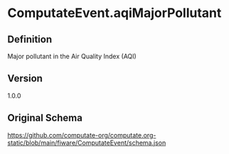 # ComputateEvent.aqiMajorPollutant

## Definition
Major pollutant in the Air Quality Index (AQI)

## Version
1.0.0

## Original Schema
https://github.com/computate-org/computate.org-static/blob/main/fiware/ComputateEvent/schema.json

